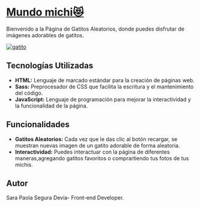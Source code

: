 # [Mundo michi😻](https://sarasegura.github.io/pagina-gatitos-aleatorios/)
Bienvenido a la Página de Gatitos Aleatorios, donde puedes disfrutar de imágenes adorables de gatitos.

[![gatito](https://comunidad.retorn.com/wp-content/uploads/cache/2018/09/gatitos/1583254719.jpg)](https://sarasegura.github.io/pagina-gatitos-aleatorios/)

## Tecnologías Utilizadas

- **HTML:** Lenguaje de marcado estándar para la creación de páginas web.
- **Sass:** Preprocesador de CSS que facilita la escritura y el mantenimiento del código.
- **JavaScript:** Lenguaje de programación para mejorar la interactividad y la funcionalidad de la página.

## Funcionalidades

- **Gatitos Aleatorios:** Cada vez que le das  clic al botón recargar, se muestran nuevas imagen de un gatito adorable de forma aleatoria.
- **Interactividad:** Puedes interactuar con la página de diferentes maneras,agregando gatitos favoritos o comprartiendo tus fotos de tus michis.

## Autor
Sara Paola Segura Devia- Front-end Developer.
